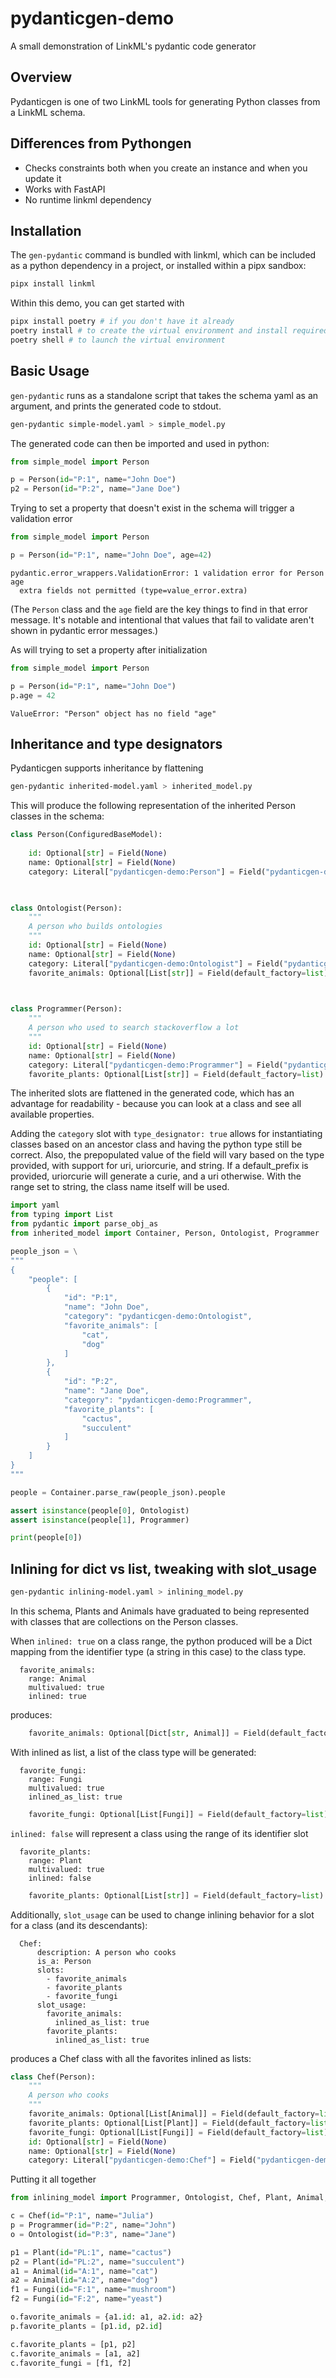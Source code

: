 # pydanticgen-demo
A small demonstration of LinkML's pydantic code generator


## Overview

Pydanticgen is one of two LinkML tools for generating Python classes from a LinkML schema. 

## Differences from Pythongen
- Checks constraints both when you create an instance and when you update it 
- Works with FastAPI
- No runtime linkml dependency

## Installation

The `gen-pydantic` command is bundled with linkml, which can be included as a python dependency in a project, or installed within a pipx sandbox:

```bash
pipx install linkml
```

Within this demo, you can get started with
```bash
pipx install poetry # if you don't have it already
poetry install # to create the virtual environment and install required packages
poetry shell # to launch the virtual environment
```


## Basic Usage

`gen-pydantic` runs as a standalone script that takes the schema yaml as an argument, and prints the generated code to stdout.

```bash
gen-pydantic simple-model.yaml > simple_model.py
```

The generated code can then be imported and used in python:
```python
from simple_model import Person

p = Person(id="P:1", name="John Doe")
p2 = Person(id="P:2", name="Jane Doe")
```

Trying to set a property that doesn't exist in the schema will trigger a validation error
```python
from simple_model import Person

p = Person(id="P:1", name="John Doe", age=42)
```
```
pydantic.error_wrappers.ValidationError: 1 validation error for Person
age
  extra fields not permitted (type=value_error.extra)
```
(The `Person` class and the `age` field are the key things to find in that error message. It's notable and intentional that values that fail to validate aren't shown in pydantic error messages.)

As will trying to set a property after initialization
```python
from simple_model import Person

p = Person(id="P:1", name="John Doe")
p.age = 42
```
```
ValueError: "Person" object has no field "age"
```

## Inheritance and type designators

Pydanticgen supports inheritance by flattening

```bash
gen-pydantic inherited-model.yaml > inherited_model.py
```

This will produce the following representation of the inherited Person classes in the schema:

```python
class Person(ConfiguredBaseModel):
    
    id: Optional[str] = Field(None)
    name: Optional[str] = Field(None)
    category: Literal["pydanticgen-demo:Person"] = Field("pydanticgen-demo:Person")
    


class Ontologist(Person):
    """
    A person who builds ontologies
    """
    id: Optional[str] = Field(None)
    name: Optional[str] = Field(None)
    category: Literal["pydanticgen-demo:Ontologist"] = Field("pydanticgen-demo:Ontologist")
    favorite_animals: Optional[List[str]] = Field(default_factory=list)
    


class Programmer(Person):
    """
    A person who used to search stackoverflow a lot
    """
    id: Optional[str] = Field(None)
    name: Optional[str] = Field(None)
    category: Literal["pydanticgen-demo:Programmer"] = Field("pydanticgen-demo:Programmer")
    favorite_plants: Optional[List[str]] = Field(default_factory=list)

```

The inherited slots are flattened in the generated code, which has an advantage for readability - because you can look at a class and see all available properties. 

Adding the `category` slot with `type_designator: true` allows for instantiating classes based on an ancestor class and having the python type still be correct. Also, the prepopulated value of the field will vary based on the type provided, with support for uri, uriorcurie, and string. If a default_prefix is provided, uriorcurie will generate a curie, and a uri otherwise. With the range set to string, the class name itself will be used.

```python
import yaml
from typing import List
from pydantic import parse_obj_as
from inherited_model import Container, Person, Ontologist, Programmer

people_json = \
"""
{    
    "people": [
        {
            "id": "P:1",
            "name": "John Doe",
            "category": "pydanticgen-demo:Ontologist",
            "favorite_animals": [
                "cat",
                "dog"
            ]
        },
        {
            "id": "P:2",
            "name": "Jane Doe",
            "category": "pydanticgen-demo:Programmer",
            "favorite_plants": [
                "cactus",
                "succulent"
            ]
        }
    ]    
}
"""

people = Container.parse_raw(people_json).people

assert isinstance(people[0], Ontologist)
assert isinstance(people[1], Programmer)

print(people[0])
```

## Inlining for dict vs list, tweaking with slot_usage

```bash
gen-pydantic inlining-model.yaml > inlining_model.py
```

In this schema, Plants and Animals have graduated to being represented with classes that are collections on the Person classes. 

When `inlined: true` on a class range, the python produced will be a Dict mapping from the identifier type (a string in this case) to the class type.

```linkml
  favorite_animals:
    range: Animal
    multivalued: true
    inlined: true
```

produces:
```python
    favorite_animals: Optional[Dict[str, Animal]] = Field(default_factory=dict)
```

With inlined as list, a list of the class type will be generated:
```linkml
  favorite_fungi:
    range: Fungi
    multivalued: true
    inlined_as_list: true
```
```python
    favorite_fungi: Optional[List[Fungi]] = Field(default_factory=list)
```

`inlined: false` will represent a class using the range of its identifier slot

```linkml
  favorite_plants:
    range: Plant
    multivalued: true
    inlined: false
```

```python
    favorite_plants: Optional[List[str]] = Field(default_factory=list)
```


Additionally, `slot_usage` can be used to change inlining behavior for a slot for a class (and its descendants):

```linkml
  Chef:
      description: A person who cooks
      is_a: Person
      slots:
        - favorite_animals
        - favorite_plants
        - favorite_fungi
      slot_usage:
        favorite_animals:
          inlined_as_list: true
        favorite_plants:
          inlined_as_list: true
```
produces a Chef class with all the favorites inlined as lists:
```python
class Chef(Person):
    """
    A person who cooks
    """
    favorite_animals: Optional[List[Animal]] = Field(default_factory=list)
    favorite_plants: Optional[List[Plant]] = Field(default_factory=list)
    favorite_fungi: Optional[List[Fungi]] = Field(default_factory=list)
    id: Optional[str] = Field(None)
    name: Optional[str] = Field(None)
    category: Literal["pydanticgen-demo:Chef"] = Field("pydanticgen-demo:Chef")

```

Putting it all together

```python
from inlining_model import Programmer, Ontologist, Chef, Plant, Animal, Fungi

c = Chef(id="P:1", name="Julia")
p = Programmer(id="P:2", name="John")
o = Ontologist(id="P:3", name="Jane")

p1 = Plant(id="PL:1", name="cactus")
p2 = Plant(id="PL:2", name="succulent")
a1 = Animal(id="A:1", name="cat")
a2 = Animal(id="A:2", name="dog")
f1 = Fungi(id="F:1", name="mushroom")
f2 = Fungi(id="F:2", name="yeast")

o.favorite_animals = {a1.id: a1, a2.id: a2}
p.favorite_plants = [p1.id, p2.id]

c.favorite_plants = [p1, p2]
c.favorite_animals = [a1, a2]
c.favorite_fungi = [f1, f2]
```